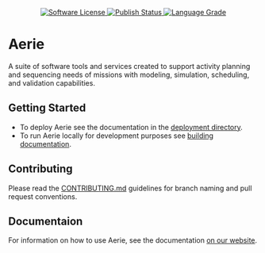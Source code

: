 <p align="center">
    <a href="LICENSE" target="_blank">
        <img alt="Software License" src="https://img.shields.io/badge/license-MIT-brightgreen.svg?style=flat-square">
    </a>
    <a href="https://github.com/NASA-AMMOS/aerie/actions/workflows/publish.yml" target="_blank">
        <img alt="Publish Status" src="https://github.com/NASA-AMMOS/aerie/actions/workflows/publish.yml/badge.svg">
    </a>
    <a href="https://lgtm.com/projects/g/NASA-AMMOS/aerie/context:java" target="_blank">
        <img alt="Language Grade" src="https://img.shields.io/lgtm/grade/java/g/NASA-AMMOS/aerie.svg?logo=lgtm&logoWidth=18">
    </a>

</p>


# Aerie

A suite of software tools and services created to support activity planning and sequencing needs of missions with modeling, simulation, scheduling, and validation capabilities.

## Getting Started

- To deploy Aerie see the documentation in the [deployment directory](./deployment).
- To run Aerie locally for development purposes see [building documentation](./docs/building.md).

## Contributing

Please read the [CONTRIBUTING.md](./CONTRIBUTING.md) guidelines for branch naming and pull request conventions.

## Documentaion

For information on how to use Aerie, see the documentation [on our website](https://nasa-ammos.github.io/aerie).
